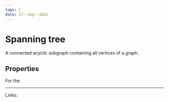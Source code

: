 ```yaml
---
tags: 🌱
date: 17--Sep--2022
---
```


# Spanning tree

A connected acyclic subgraph containing all vertices of a graph.

## Properties

For the

---
Links: 
